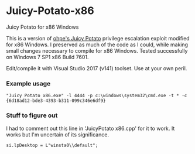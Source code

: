 # Juicy-Potato-x86
Juicy Potato for x86 Windows

This is a version of [ohpe's Juicy Potato][1] privilege escalation exploit modified for x86 Windows. I preserved as much of the code as I could, while making small changes necessary to compile for x86 Windows. Tested successfully on Windows 7 SP1 x86 Build 7601.

Edit/compile it with Visual Studio 2017 (v141) toolset. Use at your own peril.

### Example usage

```
"Juicy Potato x86.exe" -l 4444 -p c:\windows\system32\cmd.exe -t * -c {6d18ad12-bde3-4393-b311-099c346e6df9}
```

### Stuff to figure out
I had to comment out this line in 'JuicyPotato x86.cpp' for it to work. It works but I'm uncertain of its significance.
```
si.lpDesktop = L"winsta0\\default";
```

[1]: https://github.com/ohpe/juicy-potato 
